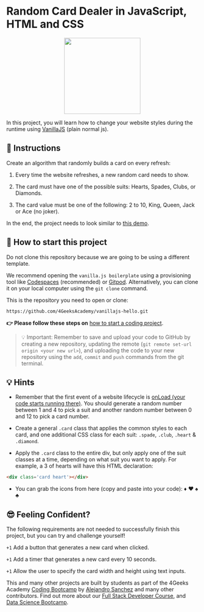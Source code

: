 <!--hide-->
# Random Card Dealer in JavaScript, HTML and CSS
<!--endhide-->

<p align="center">
<img height="200px" src="https://github.com/breatheco-de/exercise-random-card/blob/master/preview.gif?raw=true" />
</p>

In this project, you will learn how to change your website styles during the runtime using [VanillaJS](https://stackoverflow.com/questions/20435653/what-is-vanillajs) (plain normal js).

## 📝 Instructions

Create an algorithm that randomly builds a card on every refresh:

1. Every time the website refreshes, a new random card needs to show.

2. The card must have one of the possible suits: Hearts, Spades, Clubs, or Diamonds.

3. The card value must be one of the following: 2 to 10, King, Queen, Jack or Ace (no joker).

In the end, the project needs to look similar to [this demo](https://github.com/breatheco-de/exercise-random-card/blob/master/preview.gif?raw=true).

## 🌱 How to start this project

Do not clone this repository because we are going to be using a different template.

We recommend opening the `vanilla.js boilerplate` using a provisioning tool like [Codespaces](https://4geeks.com/lesson/what-is-github-codespaces) (recommended) or [Gitpod](https://4geeks.com/lesson/how-to-use-gitpod). Alternatively, you can clone it on your local computer using the `git clone` command.

This is the repository you need to open or clone:

```text
https://github.com/4GeeksAcademy/vanillajs-hello.git
```

**👉 Please follow these steps on** [how to start a coding project](https://4geeks.com/lesson/how-to-start-a-project).


> 💡 Important: Remember to save and upload your code to GitHub by creating a new repository, updating the remote (`git remote set-url origin <your new url>`), and uploading the code to your new repository using the `add`, `commit` and `push` commands from the git terminal.

## 💡 Hints

- Remember that the first event of a website lifecycle is [onLoad (your code starts running there)](https://www.w3schools.com/jsref/event_onload.asp). You should generate a random number between 1 and 4 to pick a suit and another random number between 0 and 12 to pick a card number.

- Create a general `.card` class that applies the common styles to each card, and one additional CSS class for each suit: `.spade`, `.club`, `.heart` & `.diamond`.

- Apply the `.card` class to the entire div, but only apply one of the suit classes at a time, depending on what suit you want to apply. For example, a 3 of hearts will have this HTML declaration:

```html
<div class='card heart'></div>
```

- You can grab the icons from here (copy and paste into your code): ♦ ♥ ♠ ♣

## 😎 Feeling Confident?

The following requirements are not needed to successfully finish this project, but you can try and challenge yourself!

`+1` Add a button that generates a new card when clicked. 

`+1` Add a timer that generates a new card every 10 seconds.   

`+1` Allow the user to specify the card width and height using text inputs.   

<!-- hide -->
This and many other projects are built by students as part of the 4Geeks Academy [Coding Bootcamp](https://4geeksacademy.com/us/coding-bootcamp) by [Alejandro Sanchez](https://twitter.com/alesanchezr) and many other contributors. Find out more about our [Full Stack Developer Course](https://4geeksacademy.com/us/coding-bootcamps/part-time-full-stack-developer), and [Data Science Bootcamp](https://4geeksacademy.com/us/coding-bootcamps/datascience-machine-learning).
<!-- endhide -->
